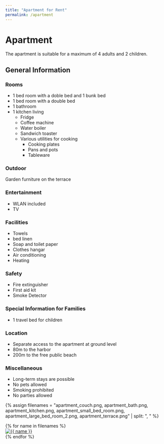 ```yaml
---
title: "Apartment for Rent"
permalink: /apartment
---
```


Apartment
====

The apartment is suitable for a maximum of 4 adults and 2 children.

## General Information

### Rooms
* 1 bed room with a doble bed and 1 bunk bed
* 1 bed room with a double bed
* 1 bathroom
* 1 kitchen living
    * Fridge
    * Coffee machine
    * Water boiler
    * Sandwich toaster
    * Various utilities for cooking 
        * Cooking plates
        * Pans and pots
        * Tableware



### Outdoor
Garden furniture on the terrace

### Entertainment
* WLAN included
* TV

### Facilities
* Towels
* bed linen
* Soap and toilet paper
* Clothes hangar
* Air conditioning
* Heating

### Safety
* Fire extinguisher
* First aid kit
* Smoke Detector

### Special Information for Families
* 1 travel bed for children

### Location
* Separate access to the apartment at ground level
* 80m to the harbor
* 200m to the free public beach

### Miscellaneous
* Long-term stays are possible
* No pets allowed
* Smoking prohibited
* No parties allowed


{% assign filenames = "apartment_couch.png, apartment_bath.png, apartment_kitchen.png, apartment_small_bed_room.png, apartment_large_bed_room_2.png, apartment_terrace.png" | split: ", " %}
<div class ="image-gallery">
{% for name in filenames %}
    <div class="box">
    <a href="{{ site.imagesurl }}{{ name }}">
      <img src="{{ site.imagesurl }}{{ name }} " alt="{{ name }}"  class="img-gallery" />
     </a>
    </div>
 {% endfor %}
</div>
